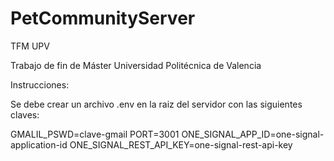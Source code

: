 # PetCommunityServer

TFM UPV

Trabajo de fin de Máster Universidad Politécnica de Valencia

Instrucciones:

Se debe crear un archivo .env en la raiz del servidor con las siguientes claves:

GMALIL_PSWD=clave-gmail
PORT=3001
ONE_SIGNAL_APP_ID=one-signal-application-id
ONE_SIGNAL_REST_API_KEY=one-signal-rest-api-key
